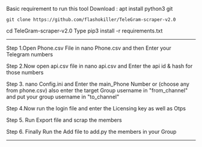 Basic requirement to run this tool Download :
apt install python3 git
```
git clone https://github.com/flashokiller/TeleGram-scraper-v2.0

```
cd TeleGram-scraper-v2.0
Type pip3 install -r requirements.txt

---------------------------------------------------------

Step 1.Open Phone.csv File in nano Phone.csv and then Enter your Telegram numbers 

Step 2.Now open api.csv file in nano api.csv and Enter the api id & hash for those numbers

Step 3.  nano Config.ini and Enter the main_Phone Number or (choose any from phone.csv)
        also enter the target Group username in 
"from_channel" and put your group username in "to_channel"

Step 4.Now run the login file and enter the Licensing key as well as Otps

Step 5. Run Export file and scrap the members

Step 6. Finally Run the Add file to add.py the members in your Group

------------------------------------------------------------------------------
